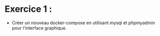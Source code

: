 # Exercice 1 :

- Créer un nouveau docker-compose en utilisant mysql et phpmyadmin pour l'interface graphique.